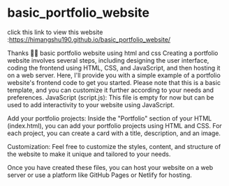 # basic_portfolio_website
click this link to view this website :https://himangshu190.github.io/basic_portfolio_website/

Thanks 🫵🏻
basic portfolio website using html and css
Creating a portfolio website involves several steps, including designing the user interface, coding the frontend using HTML, CSS, and JavaScript, and then hosting it on a web server. Here, I'll provide you with a simple example of a portfolio website's frontend code to get you started. Please note that this is a basic template, and you can customize it further according to your needs and preferences.
JavaScript (script.js):
This file is empty for now but can be used to add interactivity to your website using JavaScript.

Add your portfolio projects:
Inside the "Portfolio" section of your HTML (index.html), you can add your portfolio projects using HTML and CSS. For each project, you can create a card with a title, description, and an image.

Customization:
Feel free to customize the styles, content, and structure of the website to make it unique and tailored to your needs.

Once you have created these files, you can host your website on a web server or use a platform like GitHub Pages or Netlify for hosting.
